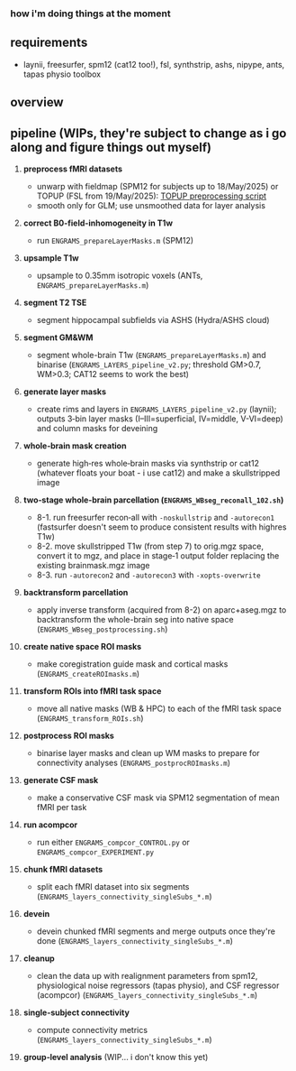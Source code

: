 ### how i'm doing things at the moment

## requirements
* laynii, freesurfer, spm12 (cat12 too!), fsl, synthstrip, ashs, nipype, ants, tapas physio toolbox

## overview

## pipeline (WIPs, they're subject to change as i go along and figure things out myself)

1. **preprocess fMRI datasets**
   * unwarp with fieldmap (SPM12 for subjects up to 18/May/2025) or TOPUP (FSL from 19/May/2025): [TOPUP preprocessing script]([https://github.com/your-user/other-repo/blob/main/path/to/topup_script.sh](https://github.com/alex-yi-writes/ENGRAMS_SFB1315/blob/main/fmri_analysis/ENGRAMS_distortionCorrect_fMRI_Day1.sh))
   * smooth only for GLM; use unsmoothed data for layer analysis

2. **correct B0-field-inhomogeneity in T1w**
   * run `ENGRAMS_prepareLayerMasks.m` (SPM12)

3. **upsample T1w**
   * upsample to 0.35mm isotropic voxels (ANTs, `ENGRAMS_prepareLayerMasks.m`)

4. **segment T2 TSE**
   * segment hippocampal subfields via ASHS (Hydra/ASHS cloud)

5. **segment GM&WM**
   * segment whole-brain T1w (`ENGRAMS_prepareLayerMasks.m`) and binarise (`ENGRAMS_LAYERS_pipeline_v2.py`; threshold GM>0.7, WM>0.3; CAT12 seems to work the best)

6. **generate layer masks**
   * create rims and layers in `ENGRAMS_LAYERS_pipeline_v2.py` (laynii); outputs 3‑bin layer masks (I–III=superficial, IV=middle, V-VI=deep) and column masks for deveining

7. **whole‑brain mask creation**
   * generate high‑res whole‑brain masks via synthstrip or cat12 (whatever floats your boat - i use cat12) and make a skullstripped image

8. **two‑stage whole‑brain parcellation (`ENGRAMS_WBseg_reconall_102.sh`)**
   * 8-1. run freesurfer recon‑all with `-noskullstrip` and `-autorecon1` (fastsurfer doesn't seem to produce consistent results with highres T1w)
   * 8-2. move skullstripped T1w (from step 7) to orig.mgz space, convert it to mgz, and place in stage‑1 output folder replacing the existing brainmask.mgz image
   * 8-3. run `-autorecon2` and `-autorecon3` with `-xopts-overwrite`

9. **backtransform parcellation**
   * apply inverse transform (acquired from 8-2) on aparc+aseg.mgz to backtransform the whole-brain seg into native space (`ENGRAMS_WBseg_postprocessing.sh`)

10. **create native space ROI masks**
    * make coregistration guide mask and cortical masks (`ENGRAMS_createROImasks.m`)

11. **transform ROIs into fMRI task space**
    * move all native masks (WB & HPC) to each of the fMRI task space (`ENGRAMS_transform_ROIs.sh`)

12. **postprocess ROI masks**
    * binarise layer masks and clean up WM masks to prepare for connectivity analyses (`ENGRAMS_postprocROImasks.m`)

13. **generate CSF mask**
    * make a conservative CSF mask via SPM12 segmentation of mean fMRI per task

14. **run acompcor**
    * run either `ENGRAMS_compcor_CONTROL.py` or `ENGRAMS_compcor_EXPERIMENT.py`

15. **chunk fMRI datasets**
    * split each fMRI dataset into six segments (`ENGRAMS_layers_connectivity_singleSubs_*.m`)

16. **devein**
    * devein chunked fMRI segments and merge outputs once they're done (`ENGRAMS_layers_connectivity_singleSubs_*.m`)

17. **cleanup**
    * clean the data up with realignment parameters from spm12, physiological noise regressors (tapas physio), and CSF regressor (acompcor) (`ENGRAMS_layers_connectivity_singleSubs_*.m`)

18. **single-subject connectivity**
    * compute connectivity metrics (`ENGRAMS_layers_connectivity_singleSubs_*.m`)

19. **group‑level analysis** (WIP... i don't know this yet)
